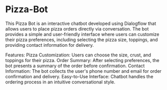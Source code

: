 # Pizza-Bot

This Pizza Bot is an interactive chatbot developed using Dialogflow that allows users to place pizza orders directly via conversation. The bot provides a simple and user-friendly interface where users can customize their pizza preferences, including selecting the pizza size, toppings, and providing contact information for delivery.

Features:
Pizza Customization: Users can choose the size, crust, and toppings for their pizza.
Order Summary: After selecting preferences, the bot presents a summary of the order before confirmation.
Contact Information: The bot collects the user's phone number and email for order confirmation and delivery.
Easy-to-Use Interface: Chatbot handles the ordering process in an intuitive conversational style.

